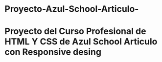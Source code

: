 # Proyecto-Azul-School-Articulo-
# Proyecto del Curso Profesional de HTML Y CSS de Azul School  Articulo con Responsive desing 
